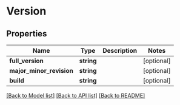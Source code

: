 # Version

## Properties
Name | Type | Description | Notes
------------ | ------------- | ------------- | -------------
**full_version** | **string** |  | [optional] 
**major_minor_revision** | **string** |  | [optional] 
**build** | **string** |  | [optional] 

[[Back to Model list]](../README.md#documentation-for-models) [[Back to API list]](../README.md#documentation-for-api-endpoints) [[Back to README]](../README.md)


